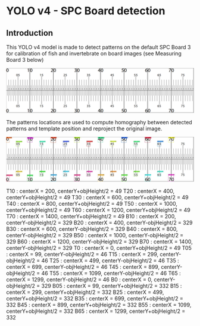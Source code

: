 # YOLO v4 - SPC Board detection

## Introduction
This YOLO v4 model is made to detect patterns on the default SPC Board 3 for calibration of fish and invertebrate on board images (see Measuring Board 3 below)

![Board template](https://github.com/PacificCommunity/cfap-ai-models/blob/master/YOLO_v4/SPC_Board3/board3.png)

The patterns locations are used to compute homography between detected patterns and template position and reproject the original image.

![Detected template](https://github.com/PacificCommunity/cfap-ai-models/blob/master/YOLO_v4/SPC_Board3/output/board3.jpg)

T10 : centerX = 200, centerY+objHeight/2 = 49
T20 : centerX = 400, centerY+objHeight/2 = 49
T30 : centerX = 600, centerY+objHeight/2 = 49
T40 : centerX = 800, centerY+objHeight/2 = 49
T50 : centerX = 1000, centerY+objHeight/2 = 49
T60 : centerX = 1200, centerY+objHeight/2 = 49
T70 : centerX = 1400, centerY+objHeight/2 = 49
B10 : centerX = 200, centerY-objHeight/2 = 329
B20 : centerX = 400, centerY-objHeight/2 = 329
B30 : centerX = 600, centerY-objHeight/2 = 329
B40 : centerX = 800, centerY-objHeight/2 = 329
B50 : centerX = 1000, centerY-objHeight/2 = 329
B60 : centerX = 1200, centerY-objHeight/2 = 329
B70 : centerX = 1400, centerY-objHeight/2 = 329
T0 : centerX = 0, centerY+objHeight/2 = 49
T05 : centerX = 99, centerY-objHeight/2 = 46
T15 : centerX = 299, centerY-objHeight/2 = 46
T25 : centerX = 499, centerY-objHeight/2 = 46
T35 : centerX = 699, centerY-objHeight/2 = 46
T45 : centerX = 899, centerY-objHeight/2 = 46
T55 : centerX = 1099, centerY-objHeight/2 = 46
T65 : centerX = 1299, centerY-objHeight/2 = 46
B0 : centerX = 0, centerY-objHeight/2 = 329
B05 : centerX = 99, centerY+objHeight/2 = 332
B15 : centerX = 299, centerY+objHeight/2 = 332
B25 : centerX = 499, centerY+objHeight/2 = 332
B35 : centerX = 699, centerY+objHeight/2 = 332
B45 : centerX = 899, centerY+objHeight/2 = 332
B55 : centerX = 1099, centerY+objHeight/2 = 332
B65 : centerX = 1299, centerY+objHeight/2 = 332
